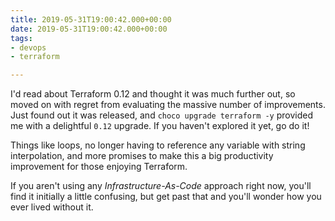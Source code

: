 ```yaml
---
title: 2019-05-31T19:00:42.000+00:00
date: 2019-05-31T19:00:42.000+00:00
tags:
- devops
- terraform

---
```

I'd read about Terraform 0.12 and thought it was much further out, so moved on with regret from evaluating the massive number of improvements. Just found out it was released, and `choco upgrade terraform -y` provided me with a delightful `0.12` upgrade. If you haven't explored it yet, go do it!

Things like loops, no longer having to reference any variable with string interpolation, and more promises to make this a big productivity improvement for those enjoying Terraform.

If you aren't using any _Infrastructure-As-Code_ approach right now, you'll find it initially a little confusing, but get past that and you'll wonder how you ever lived without it.
